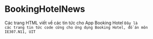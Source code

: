 # BookingHotelNews
Các trang HTML viết về các tin tức cho App Booking Hotel
<code>Đây là các trang tin tức code cứng cho ứng dụng Booking Hotel, đồ án môn IE307.N11, UIT<code>
